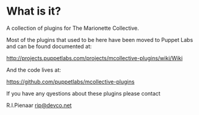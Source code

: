 What is it?
===========

A collection of plugins for The Marionette Collective.

Most of the plugins that used to be here have been moved
to Puppet Labs and can be found documented at:

   http://projects.puppetlabs.com/projects/mcollective-plugins/wiki/Wiki

And the code lives at:

   https://github.com/puppetlabs/mcollective-plugins

If you have any qyestions about these plugins please contact

R.I.Pienaar <rip@devco.net>
